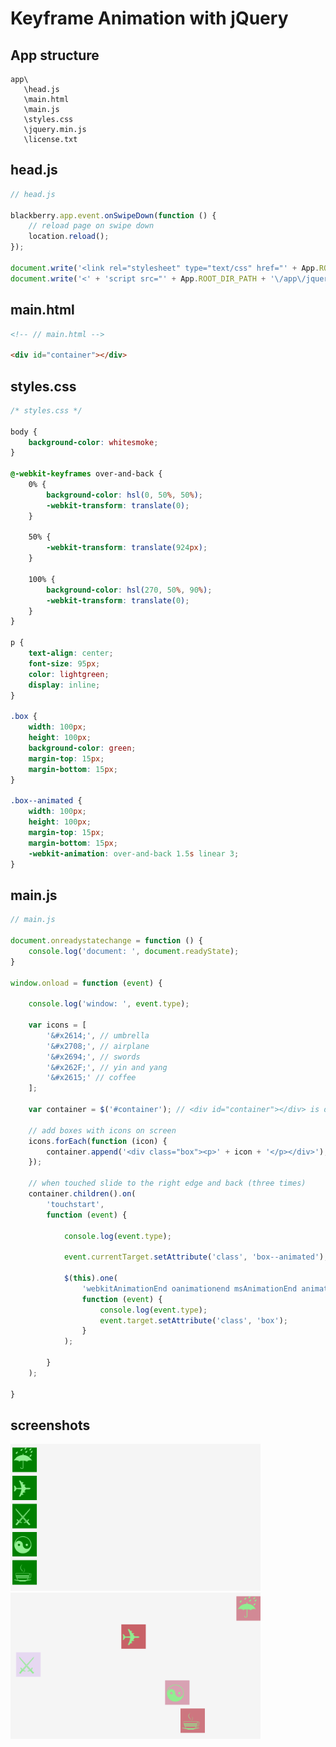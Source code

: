 # Keyframe Animation with jQuery

## App structure
```
app\
   \head.js
   \main.html
   \main.js
   \styles.css
   \jquery.min.js
   \license.txt
```

## head.js
```js
// head.js

blackberry.app.event.onSwipeDown(function () {
    // reload page on swipe down
    location.reload();
});

document.write('<link rel="stylesheet" type="text/css" href="' + App.ROOT_DIR_PATH + '\/app\/styles.css">');
document.write('<' + 'script src="' + App.ROOT_DIR_PATH + '\/app\/jquery.min.js' + '"><' + '\/script>');

```

## main.html
```html
<!-- // main.html -->

<div id="container"></div>

```

## styles.css
```css
/* styles.css */

body {
    background-color: whitesmoke;
}

@-webkit-keyframes over-and-back {
    0% {
        background-color: hsl(0, 50%, 50%);
        -webkit-transform: translate(0);
    }

    50% {
        -webkit-transform: translate(924px);
    }

    100% {
        background-color: hsl(270, 50%, 90%);
        -webkit-transform: translate(0);
    }
}

p {
    text-align: center;
    font-size: 95px;    
    color: lightgreen;
    display: inline;
}

.box {
    width: 100px;
    height: 100px;
    background-color: green;
    margin-top: 15px;
    margin-bottom: 15px;
}

.box--animated {
    width: 100px;
    height: 100px;
    margin-top: 15px;
    margin-bottom: 15px;
    -webkit-animation: over-and-back 1.5s linear 3;
}

```

## main.js
```js
// main.js

document.onreadystatechange = function () {
    console.log('document: ', document.readyState);
}

window.onload = function (event) {

    console.log('window: ', event.type);

    var icons = [
        '&#x2614;', // umbrella
        '&#x2708;', // airplane
        '&#x2694;', // swords
        '&#x262F;', // yin and yang
        '&#x2615;' // coffee
    ];
    
    var container = $('#container'); // <div id="container"></div> is defined in main.html
    
    // add boxes with icons on screen
    icons.forEach(function (icon) {
        container.append('<div class="box"><p>' + icon + '</p></div>');
    });

    // when touched slide to the right edge and back (three times)
    container.children().on(
        'touchstart',
        function (event) {

            console.log(event.type);

            event.currentTarget.setAttribute('class', 'box--animated');

            $(this).one(
                'webkitAnimationEnd oanimationend msAnimationEnd animationend',
                function (event) {
                    console.log(event.type);
                    event.target.setAttribute('class', 'box');
                }
            );

        }
    );

}

```

## screenshots
<img src="https://github.com/alexbaban/BlackBerry/raw/master/PlayBook/Keyframe%20Animation%20with%20jQuery/Keyframe_Animation_with_jQuery.png" width="400" />   
   
<img src="https://github.com/alexbaban/BlackBerry/raw/master/PlayBook/Keyframe%20Animation%20with%20jQuery/Keyframe_Animation_with_jQuery_animated.png" width="400" />

